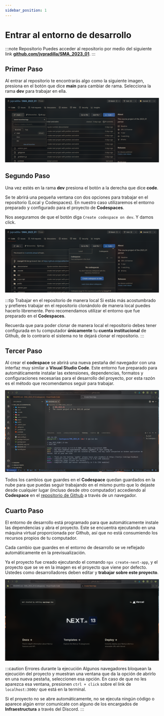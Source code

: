 ```yaml
---
sidebar_position: 1
---
```


# Entrar al entorno de desarrollo

:::note Repositorio
Puedes acceder al repositorio por medio del siguiente link **[github.com/jvpradilla/SMA_2023_01](https://github.com/jvpradilla/SMA_2023_01)**.
:::

## Primer Paso

Al entrar al repositorio te encontrarás algo como la siguiente imagen, presiona en el botón que dice **main** para cambiar de rama. Selecciona la rama **dev** para trabajar en ella.

![Repositorio](./img/1repo.png)

## Segundo Paso

Una vez estés en la rama **dev** presiona el botón a la derecha que dice **code**.

Se te abrirá una pequeña ventana con dos opciones para trabajar en el repositorio (Local y Codespaces). En nuestro caso utilizaremos el entorno preparado y configurado para el proyecto de **Codespaces**.

Nos aseguramos de que el botón diga `Create codespace on dev`. Y damos click.

![Code](./img/2code.png)

:::tip Trabajar en el repositorio de manera local
Si estás más acostumbrado y prefieres trabajar en el repositorio clonándolo de manera local puedes hacerlo libremente. Pero recomendamos utilizar el entorno que fue preparado en el **Codespaces**.

Recuerda que para poder clonar de manera local el repositorio debes tener configurada en tu computador **únicamente** tu **cuenta institucional** de Github, de lo contrario el sistema no te dejará clonar el repositorio.
:::

## Tercer Paso

Al crear el **codespace** se abrirá una nueva pestaña del navegador con una interfaz muy similar a **Visual Studio Code**. Este entorno fue preparado para automáticamente instalar las extensiones, dependencias, formatos y configuraciones necesarias para el desarrollo del proyecto, por esta razón es el método que recomendamos seguir para trabajar.

![Codespace](./img/3codespace.png)

Todos los cambios que guardes en el **Codespace** quedan guardados en la nube para que puedas seguir trabajando en el mismo punto que lo dejaste desde cualquier lugar (incluso desde otro computador) accediendo al **Codespace** en el [repositorio de Github](https://github.com/jvpradilla/SMA_2023_01) a través de un navegador.

## Cuarto Paso

El entorno de desarrollo está programado para que automáticamente instale las dependencias y abra el proyecto. Este se encuentra ejecutando en una máquina virtual proporcionada por Github, así que no está consumiendo los recursos propios de tu computador.

Cada cambio que guardes en el entorno de desarrollo se ve reflejado automáticamente en la previsualización.

Ya el proyecto fue creado ejecutando el comando `npx create-next-app`, y el proyecto que se ve en la imagen es el proyecto que viene por defecto. Ustedes como desarrolladores deben editar y **trabajar sobre este proyecto**.

![nextjs](./img/4nextjs.png)

:::caution Errores durante la ejecución
Algunos navegadores bloquean la ejecución del proyecto y muestran una ventana que da la opción de abrirlo en una nueva pestaña, seleccionen esa opción. En caso de que no les aparezca esa ventana, presionen `ctrl + click` sobre el link de `localhost:3000/` que está en la terminal.

Si el proyecto no se abre automáticamente, no se ejecuta ningún código o aparece algún error comunícate con alguno de los encargados de **Infraestructura** a través del Discord.
:::
